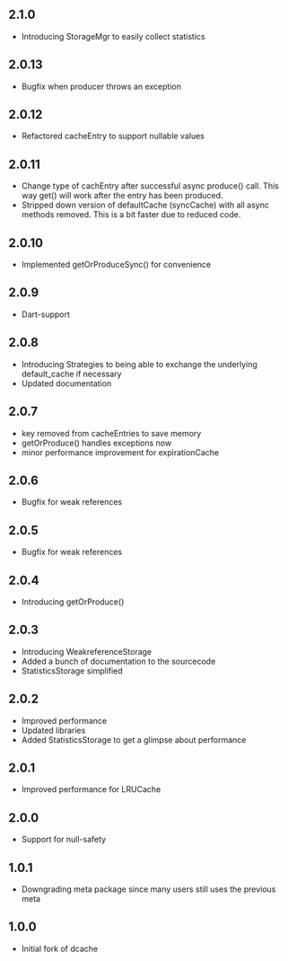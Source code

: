 ## 2.1.0

* Introducing StorageMgr to easily collect statistics

## 2.0.13

* Bugfix when producer throws an exception

## 2.0.12

* Refactored cacheEntry to support nullable values

## 2.0.11

* Change type of cachEntry after successful async produce() call. This way get() will work after the entry has been produced.
* Stripped down version of defaultCache (syncCache) with all async methods removed. This is a bit faster due to reduced code. 

## 2.0.10

* Implemented getOrProduceSync() for convenience

## 2.0.9

* Dart-support

## 2.0.8

* Introducing Strategies to being able to exchange the underlying default_cache if necessary
* Updated documentation

## 2.0.7

* key removed from cacheEntries to save memory
* getOrProduce() handles exceptions now
* minor performance improvement for expirationCache

## 2.0.6

* Bugfix for weak references

## 2.0.5

* Bugfix for weak references

## 2.0.4

* Introducing getOrProduce()

## 2.0.3

* Introducing WeakreferenceStorage
* Added a bunch of documentation to the sourcecode
* StatisticsStorage simplified

## 2.0.2

* Improved performance
* Updated libraries
* Added StatisticsStorage to get a glimpse about performance

## 2.0.1

* Improved performance for LRUCache

## 2.0.0

* Support for null-safety

## 1.0.1

* Downgrading meta package since many users still uses the previous meta

## 1.0.0

* Initial fork of dcache
